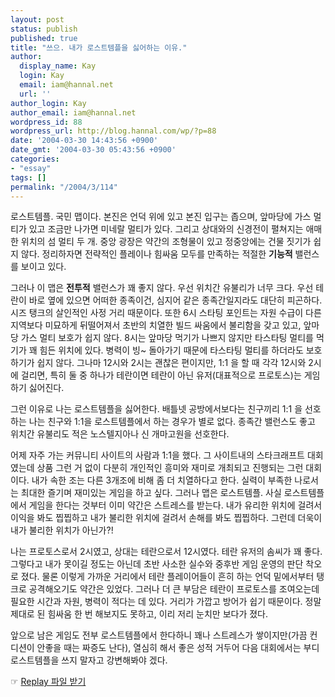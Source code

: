 ```yaml
---
layout: post
status: publish
published: true
title: "쓰으. 내가 로스트템플을 싫어하는 이유."
author:
  display_name: Kay
  login: Kay
  email: iam@hannal.net
  url: ''
author_login: Kay
author_email: iam@hannal.net
wordpress_id: 88
wordpress_url: http://blog.hannal.com/wp/?p=88
date: '2004-03-30 14:43:56 +0900'
date_gmt: '2004-03-30 05:43:56 +0900'
categories:
- "essay"
tags: []
permalink: "/2004/3/114"
---
```

<p>로스트템플. 국민 맵이다. 본진은 언덕 위에 있고 본진 입구는 좁으며, 앞마당에 가스 멀티가 있고 조금만 나가면 미네랄 멀티가 있다. 그리고 상대와의 신경전이 펼쳐지는 애매한 위치의 섬 멀티 두 개. 중앙 광장은 약간의 조형물이 있고 정중앙에는 건물 짓기가 쉽지 않다. 정리하자면 전략적인 플레이나 힘싸움 모두를 만족하는 적절한 <b>기능적</b> 밸런스를 보이고 있다.</p>
<p>그러나 이 맵은 <b>전투적</b> 밸런스가 꽤 좋지 않다. 우선 위치간 유불리가 너무 크다. 우선 테란이 바로 옆에 있으면 어떠한 종족이건, 심지어 같은 종족간일지라도 대단히 피곤하다. 시즈 탱크의 살인적인 사정 거리 때문이다. 또한 6시 스타팅 포인트는 자원 수급이 다른 지역보다 미묘하게 뒤떨어져서 초반의 치열한 빌드 싸움에서 불리함을 갖고 있고, 앞마당 가스 멀티 보호가 쉽지 않다. 8시는 앞마당 먹기가 나쁘지 않지만 타스타팅 멀티를 먹기가 꽤 힘든 위치에 있다. 병력이 빙~ 돌아가기 때문에 타스타팅 멀티를 하더라도 보호하기가 쉽지 않다. 그나마 12시와 2시는 괜찮은 편이지만, 1:1 을 할 때 각각 12시와 2시에 걸리면, 특히 둘 중 하나가 테란이면 테란이 아닌 유저(대표적으로 프로토스)는 게임 하기 싫어진다.</p>
<p>그런 이유로 나는 로스트템플을 싫어한다. 배틀넷 공방에서보다는 친구끼리 1:1 을 선호하는 나는 친구와 1:1을 로스트템플에서 하는 경우가 별로 없다. 종족간 밸런스도 좋고 위치간 유불리도 적은 노스텔지아나 신 개마고원을 선호한다.</p>
<p>어제 자주 가는 커뮤니티 사이트의 사람과 1:1을 했다. 그 사이트내의 스타크래프트 대회였는데 상품 그런 거 없이 다분히 개인적인 흥미와 재미로 개최되고 진행되는 그런 대회이다. 내가 속한 조는 다른 3개조에 비해 좀 더 치열하다고 한다. 실력이 부족한 나로서는 최대한 즐기며 재미있는 게임을 하고 싶다. 그러나 맵은 로스트템플. 사실 로스트템플에서 게임을 한다는 것부터 이미 약간은 스트레스를 받는다. 내가 유리한 위치에 걸려서 이익을 봐도 찝찝하고 내가 불리한 위치에 걸려서 손해를 봐도 찝찝하다. 그런데 더욱이 내가 불리한 위치가 아닌가?!</p>
<p>나는 프로토스로서 2시였고, 상대는 테란으로서 12시였다. 테란 유저의 솜씨가 꽤 좋다. 그렇다고 내가 못이길 정도는 아닌데 초반 사소한 실수와 중후반 게임 운영의 판단 착오로 졌다. 물론 이렇게 가까운 거리에서 테란 플레이어들이 흔히 하는 언덕 밑에서부터 탱크로 공격해오기도 약간은 있었다. 그러나 더 큰 부담은 테란이 프로토스를 조여오는데 필요한 시간과 자원, 병력이 적다는 데 있다. 거리가 가깝고 방어가 쉽기 때문이다. 정말 제대로 된 힘싸움 한 번 해보지도 못하고, 이리 저리 눈치만 보다가 졌다.</p>
<p>앞으로 남은 게임도 전부 로스트템플에서 한다하니 꽤나 스트레스가 쌓이지만(가끔 컨디션이 안좋을 때는 짜증도 난다), 열심히 해서 좋은 성적 거두어 다음 대회에서는 부디 로스트템플을 쓰지 말자고 강변해봐야 겠다.</p>
<p>☞ <a href="./download/peculiarday_vs_tae_guk_ki.rep">Replay 파일 받기</a></p>
